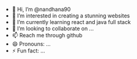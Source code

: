 - 👋 Hi, I’m @nandhana90
- 👀 I’m interested in creating a stunning websites
- 🌱 I’m currently learning react and java full stack
- 💞️ I’m looking to collaborate on ...
- 📫 Reach me through github
- 😄 Pronouns: ...
- ⚡ Fun fact: ...

<!---
nandhana90/nandhana90 is a ✨ special ✨ repository because its `README.md` (this file) appears on your GitHub profile.
You can click the Preview link to take a look at your changes.
--->
